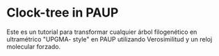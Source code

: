 # Clock-tree in PAUP


Este es un tutorial para transformar cualquier árbol filogenético en ultramétrico "UPGMA- style" en PAUP utilizando Verosimilitud y un reloj molecular forzado. 


